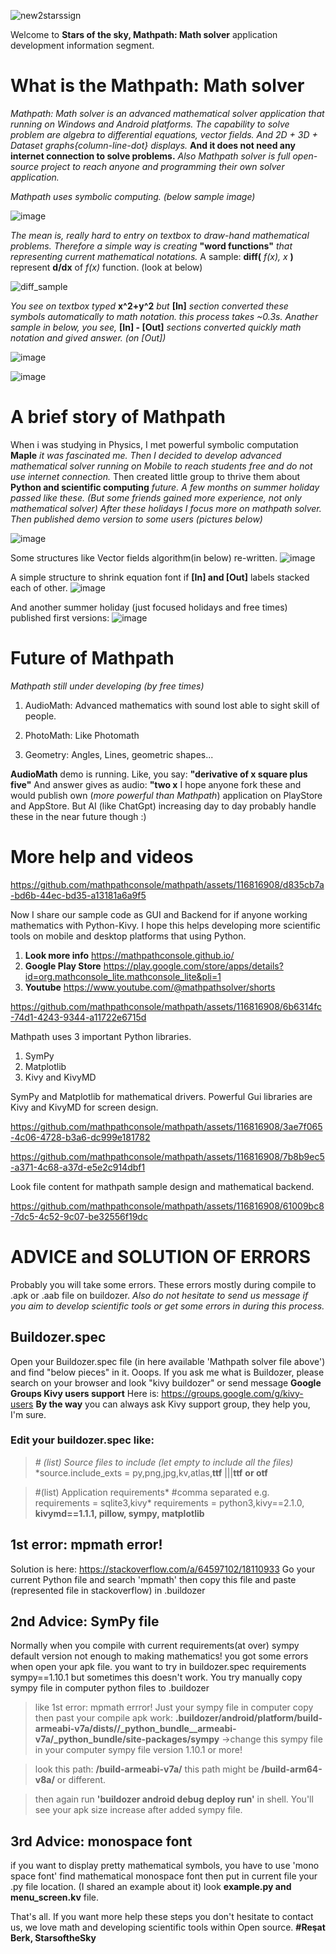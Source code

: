 ![new2starssign](https://github.com/mathpathconsole/mathpath/assets/116816908/086ff437-e29c-49d9-8ee3-ac6d05150923)

Welcome to **Stars of the sky, Mathpath: Math solver** application development information segment.

# What is the Mathpath: Math solver

*Mathpath: Math solver is an advanced mathematical solver application that running on Windows and Android platforms. The capability to solve problem are algebra to differential equations, vector fields. And 2D + 3D + Dataset graphs{column-line-dot} displays.* **And it does not need any internet connection to solve problems.** *Also Mathpath solver is full open-source project to reach anyone and programming their own solver application.*

*Mathpath uses symbolic computing. (below sample image)*

![image](https://github.com/mathpathconsole/mathpath/assets/116816908/09b14406-cca3-4858-9abb-9afe8bf6be52)

*The mean is, really hard to entry on textbox to draw-hand mathematical problems. Therefore a simple way is creating* **"word functions"** *that representing current mathematical notations.* A sample: **diff(** *f(x), x* **)** represent **d/dx** of *f(x)* function. (look at below)

![diff_sample](https://github.com/mathpathconsole/mathpath/assets/116816908/08cb20fa-0005-45f4-aa16-87eb61a17433)

*You see on textbox typed* **x^2+y^2** *but* **[In]** *section converted these symbols automatically to math notation. this process takes ~0.3s.* *Anather sample in below, you see,* **[In] - [Out]** *sections converted quickly math notation and gived answer. (on [Out])*

![image](https://github.com/mathpathconsole/mathpath/assets/116816908/34ea759b-ae82-4250-a4ce-ca357d623f87)

![image](https://github.com/mathpathconsole/mathpath/assets/116816908/59676bba-06fc-444e-8837-ca284b306117)



# A brief story of Mathpath

When i was studying in Physics, I met powerful symbolic computation **Maple** *it was fascinated me. Then I decided to develop advanced mathematical solver running on Mobile to reach students free and do not use internet connection.* Then created little group to thrive them about **Python and scientific computing** *future. A few months on summer holiday passed like these. (But some friends gained more experience, not only mathematical solver)  After these holidays I focus more on mathpath solver. Then published demo version to some users (pictures below)*

![image](https://github.com/mathpathconsole/mathpath/assets/116816908/5becb137-2262-427e-8591-a58953c70aad)

Some structures like Vector fields algorithm(in below) re-written.
![image](https://github.com/mathpathconsole/mathpath/assets/116816908/08ff22be-6f5a-47d4-bac9-d5fb593366d3)

A simple structure to shrink equation font if **[In] and [Out]** labels stacked each of other.
![image](https://github.com/mathpathconsole/mathpath/assets/116816908/1a132ff0-96d9-42cc-b95e-641f90a761f1)

And another summer holiday (just focused holidays and free times) published first versions:
![image](https://github.com/mathpathconsole/mathpath/assets/116816908/8a876440-150b-4932-bf01-6c9b7678cbd1)




# Future of Mathpath
*Mathpath still under developing (by free times)*
1. AudioMath: Advanced mathematics with sound lost able to sight skill of people.

2. PhotoMath: Like Photomath

3. Geometry: Angles, Lines, geometric shapes...

**AudioMath** demo is running. Like, you say: **"derivative of x square plus five"** And answer gives as audio: **"two x** I hope anyone fork these and would publish own (*more powerful than Mathpath*) application on PlayStore and AppStore. But AI (like ChatGpt) increasing day to day probably handle these in the near future though :) 

# More help and videos

https://github.com/mathpathconsole/mathpath/assets/116816908/d835cb7a-bd6b-44ec-bd35-a13181a6a9f5

Now I share our sample code as GUI and Backend for if anyone working mathematics with Python-Kivy. I hope this helps developing more scientific tools on mobile and desktop platforms that using Python. 
1. **Look more info** https://mathpathconsole.github.io/ 
2. **Google Play Store** https://play.google.com/store/apps/details?id=org.mathconsole_lite.mathconsole_lite&pli=1
3. **Youtube** https://www.youtube.com/@mathpathsolver/shorts

https://github.com/mathpathconsole/mathpath/assets/116816908/6b6314fc-74d1-4243-9344-a11722e6715d

Mathpath uses 3 important Python libraries.
1. SymPy
2. Matplotlib
3. Kivy and KivyMD

SymPy and Matplotlib for mathematical drivers. Powerful Gui libraries are Kivy and KivyMD for screen design. 

https://github.com/mathpathconsole/mathpath/assets/116816908/3ae7f065-4c06-4728-b3a6-dc999e181782

https://github.com/mathpathconsole/mathpath/assets/116816908/7b8b9ec5-a371-4c68-a37d-e5e2c914dbf1

Look file content for mathpath sample design and mathematical backend.

https://github.com/mathpathconsole/mathpath/assets/116816908/61009bc8-7dc5-4c52-9c07-be32556f19dc


# ADVICE and SOLUTION OF ERRORS
Probably you will take some errors. These errors mostly during compile to .apk or .aab file on buildozer. *Also do not hesitate to send us message if you aim to develop scientific tools or get some errors in during this process.*

## Buildozer.spec
Open your Buildozer.spec file (in here available 'Mathpath solver file above') and find "below pieces" in it. Ooops. If you ask me what is Buildozer, please search on your browser and look "kivy buildozer" or send message **Google Groups Kivy users support**  Here is: https://groups.google.com/g/kivy-users  **By the way** you can always ask Kivy support group, they help you, I'm sure. 

### Edit your buildozer.spec like:
> *# (list) Source files to include (let empty to include all the files)*
*source.include_exts = py,png,jpg,kv,atlas,**ttf** |||**ttf** **or otf**

> #(list) Application requirements*
> #comma separated e.g. requirements = sqlite3,kivy*
> requirements = python3,kivy==2.1.0, **kivymd==1.1.1, pillow, sympy, matplotlib**

## 1st error: mpmath error!
Solution is here: https://stackoverflow.com/a/64597102/18110933
Go your current Python file and search 'mpmath' then copy this file and paste (represented file in stackoverflow) in .buildozer

## 2nd Advice: SymPy file
Normally when you compile with current requirements(at over) sympy default version not enough to making mathematics! you got some errors when open your apk file.
you want to try in buildozer.spec requirements sympy==1.10.1 but sometimes this doesn't work. You try manually copy sympy file in computer python files to .buildozer 
> like 1st error: mpmath errror! Just your sympy file in computer copy then past your compile apk work: **.buildozer/android/platform/build-armeabi-v7a/dists/<your named file>/_python_bundle__armeabi-v7a/_python_bundle/site-packages/sympy** ->change this sympy file in your computer sympy file version 1.10.1 or more!

> look this path: **/build-armeabi-v7a/** this path might be **/build-arm64-v8a/** or different.

> then again run **'buildozer android debug deploy run'** in shell. You'll see your apk size increase after added sympy file.

## 3rd Advice: monospace font
if you want to display pretty mathematical symbols, you have to use 'mono space font' find mathematical monospace font then put in current file your .py file location. (I shared an example about it) look **example.py and menu_screen.kv** file.

That's all. If you want more help these steps you don't hesitate to contact us, we love math and developing scientific tools within Open source.
**#Reşat Berk, StarsoftheSky**
